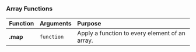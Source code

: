 ### Array Functions
| Function       | Arguments     | Purpose                                          |
| :-------------- |:-------------| :------------------------------------------------|
| **.map**       | `function`    | Apply a function to every element of an array.   |
